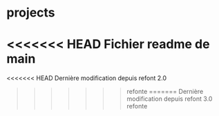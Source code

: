 # projects
<<<<<<< HEAD
 Fichier readme de main
=======

<<<<<<< HEAD
Dernière modification depuis refont 2.0
>>>>>>> refonte
=======
Dernière modification depuis refont 3.0
>>>>>>> refonte
